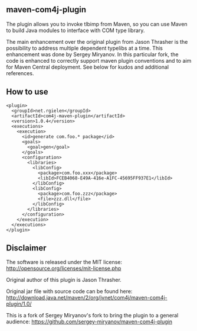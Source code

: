 maven-com4j-plugin
------------------

The plugin allows you to invoke tlbimp from Maven, so you can use Maven to build Java modules to interface with COM type library.

The main enhancement over the original plugin from Jason Thrasher is the possibility to address multiple dependent typelibs at a time. This enhancement was done by Sergey Miryanov. In this particular fork, the code is enhanced to correctly support maven plugin conventions and to aim for Maven Central deployment. See below for kudos and additional references.

How to use
----------

    <plugin>
      <groupId>net.rgielen</groupId>
      <artifactId>com4j-maven-plugin</artifactId>
      <version>1.0.4</version>
      <executions>
        <execution>
          <id>generate com.foo.* package</id>
          <goals>
            <goal>gen</goal>
          </goals>
          <configuration>
            <libraries>
              <libConfig>
                <package>com.foo.xxx</package>
                <libId>FCEB4068-E49A-416e-A1FC-45695FF937E1</libId>
              </libConfig>
              <libConfig>
                <package>com.foo.zzz</package>
                <file>zzz.dll</file>
              </libConfig>
            </libraries>
          </configuration>
        </execution>
      </executions>
    </plugin>


Disclaimer
----------

The software is released under the MIT license: http://opensource.org/licenses/mit-license.php

Original author of this plugin is Jason Thrasher. 

Original jar file with source code can be found here: http://download.java.net/maven/2/org/jvnet/com4j/maven-com4j-plugin/1.0/ 

This is a fork of Sergey Miryanov's fork to bring the plugin to a general audience:
https://github.com/sergey-miryanov/maven-com4j-plugin

